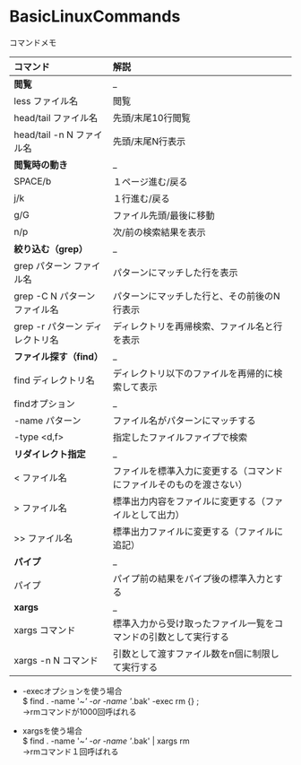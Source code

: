 # BasicLinuxCommands
コマンドメモ

| コマンド | 解説 |
| :--- | :--- |
| **閲覧** | _ |
| less ファイル名 | 閲覧 |
| head/tail ファイル名 | 先頭/末尾10行閲覧 |
| head/tail -n N ファイル名 | 先頭/末尾N行表示 |
| **閲覧時の動き** | _ |
| SPACE/b | １ページ進む/戻る |
| j/k | １行進む/戻る |
| g/G | ファイル先頭/最後に移動 |
| n/p | 次/前の検索結果を表示 |
| **絞り込む（grep）** | _ |
| grep パターン ファイル名 | パターンにマッチした行を表示 |
| grep -C N パターン ファイル名 | パターンにマッチした行と、その前後のN行表示 |
| grep -r パターン ディレクトリ名 | ディレクトリを再帰検索、ファイル名と行を表示 |
| **ファイル探す（find）** | _ |
| find ディレクトリ名 | ディレクトリ以下のファイルを再帰的に検索して表示 |
| findオプション | _ |
| -name パターン | ファイル名がパターンにマッチする |
| -type <d,f> | 指定したファイルファイプで検索 |
| **リダイレクト指定** | _ |
| < ファイル名 | ファイルを標準入力に変更する（コマンドにファイルそのものを渡さない） |
| > ファイル名 | 標準出力内容をファイルに変更する（ファイルとして出力） |
| >> ファイル名 | 標準出力ファイルに変更する（ファイルに追記） |
| **パイプ** | _ |
| パイプ | パイプ前の結果をパイプ後の標準入力とする |
| **xargs** | _ |
| xargs コマンド | 標準入力から受け取ったファイル一覧をコマンドの引数として実行する |
| xargs -n N コマンド | 引数として渡すファイル数をn個に制限して実行する |

* -execオプションを使う場合  
$ find . -name '*~' -or -name '*.bak' -exec rm {} \;  
→rmコマンドが1000回呼ばれる  

* xargsを使う場合  
$ find . -name '*~' -or -name '*.bak' | xargs rm  
→rmコマンド１回呼ばれる  







